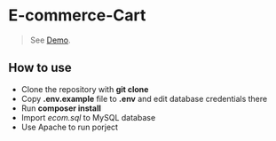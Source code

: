 # E-commerce-Cart
> See [Demo](https://liu-yucheng.com/e-commerce-cart/).

## How to use

- Clone the repository with __git clone__
- Copy __.env.example__ file to __.env__ and edit database credentials there
- Run __composer install__
- Import *ecom.sql* to MySQL database
- Use Apache to run porject

